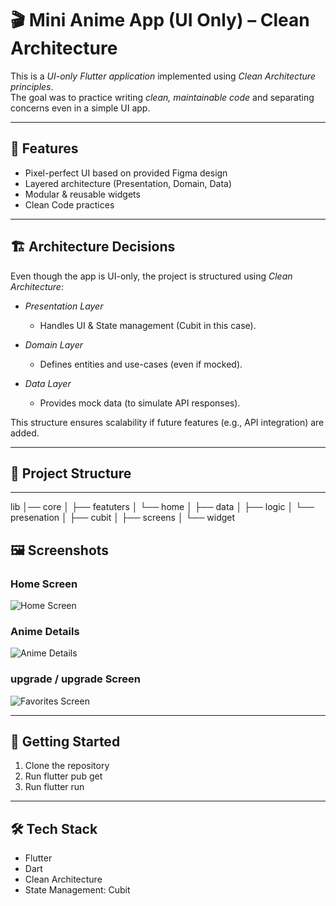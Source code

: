 # 🎬 Mini Anime App (UI Only) – Clean Architecture

This is a *UI-only Flutter application* implemented using *Clean Architecture principles*.  
The goal was to practice writing *clean, maintainable code* and separating concerns even in a simple UI app.

---

## 📱 Features
- Pixel-perfect UI based on provided Figma design  
- Layered architecture (Presentation, Domain, Data)  
- Modular & reusable widgets  
- Clean Code practices  

---

## 🏗 Architecture Decisions
Even though the app is UI-only, the project is structured using *Clean Architecture*:

- *Presentation Layer*  
  - Handles UI & State management (Cubit in this case).  

- *Domain Layer*  
  - Defines entities and use-cases (even if mocked).  

- *Data Layer*  
  - Provides mock data (to simulate API responses).  

This structure ensures scalability if future features (e.g., API integration) are added.

---

## 📂 Project Structure
---
lib
│── core
│
├── featuters
│   └── home
│       ├── data
│       ├── logic
│       └── presenation
│           ├── cubit
│           ├── screens
│           └── widget


## 🖼 Screenshots

### Home Screen  
![Home Screen](assets\images\home.jpg)

### Anime Details  
![Anime Details](assets\images\detils.jpg)

### upgrade / upgrade Screen  
![Favorites Screen](assets\images\upgrade.jpg)

---

## 🚀 Getting Started
1. Clone the repository
2. Run flutter pub get
3. Run flutter run

---

## 🛠 Tech Stack
- Flutter  
- Dart  
- Clean Architecture  
- State Management: Cubit
